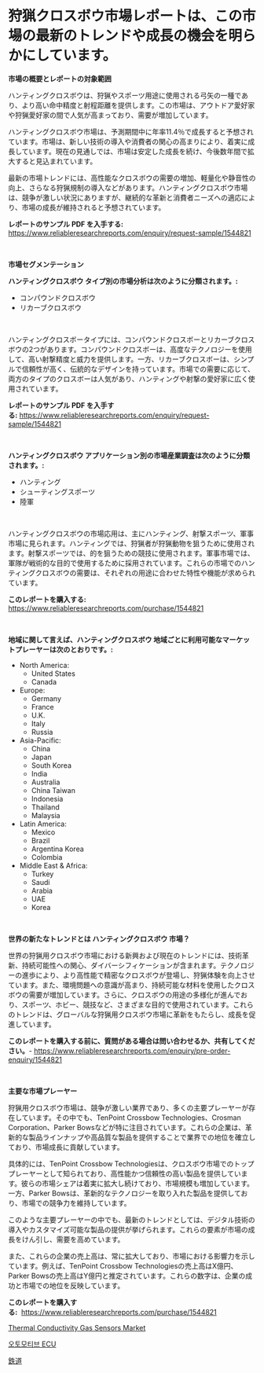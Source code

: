 <p><h1>狩猟クロスボウ市場レポートは、この市場の最新のトレンドや成長の機会を明らかにしています。</h1></p><p><strong>市場の概要とレポートの対象範囲</strong></p>
<p><p>ハンティングクロスボウは、狩猟やスポーツ用途に使用される弓矢の一種であり、より高い命中精度と射程距離を提供します。この市場は、アウトドア愛好家や狩猟愛好家の間で人気が高まっており、需要が増加しています。</p><p>ハンティングクロスボウ市場は、予測期間中に年率11.4％で成長すると予想されています。市場は、新しい技術の導入や消費者の関心の高まりにより、着実に成長しています。現在の見通しでは、市場は安定した成長を続け、今後数年間で拡大すると見込まれています。</p><p>最新の市場トレンドには、高性能なクロスボウの需要の増加、軽量化や静音性の向上、さらなる狩猟規制の導入などがあります。ハンティングクロスボウ市場は、競争が激しい状況にありますが、継続的な革新と消費者ニーズへの適応により、市場の成長が維持されると予想されています。</p></p>
<p><strong>レポートのサンプル PDF を入手する:</strong> <a href="https://www.reliableresearchreports.com/enquiry/request-sample/1544821">https://www.reliableresearchreports.com/enquiry/request-sample/1544821</a></p>
<p>&nbsp;</p>
<p><strong>市場セグメンテーション</strong></p>
<p><strong>ハンティングクロスボウ タイプ別の市場分析は次のように分類されます。:</strong></p>
<p><ul><li>コンパウンドクロスボウ</li><li>リカーブクロスボウ</li></ul></p>
<p>&nbsp;</p>
<p><p>ハンティングクロスボータイプには、コンパウンドクロスボーとリカーブクロスボウの2つがあります。コンパウンドクロスボーは、高度なテクノロジーを使用して、高い射撃精度と威力を提供します。一方、リカーブクロスボーは、シンプルで信頼性が高く、伝統的なデザインを持っています。市場での需要に応じて、両方のタイプのクロスボーは人気があり、ハンティングや射撃の愛好家に広く使用されています。</p></p>
<p><strong>レポートのサンプル PDF を入手する:</strong>&nbsp;<a href="https://www.reliableresearchreports.com/enquiry/request-sample/1544821">https://www.reliableresearchreports.com/enquiry/request-sample/1544821</a></p>
<p>&nbsp;</p>
<p><strong> ハンティングクロスボウ アプリケーション別の市場産業調査は次のように分類されます。:</strong></p>
<p><ul><li>ハンティング</li><li>シューティングスポーツ</li><li>陸軍</li></ul></p>
<p>&nbsp;</p>
<p><p>ハンティングクロスボウの市場応用は、主にハンティング、射撃スポーツ、軍事市場に見られます。ハンティングでは、狩猟者が狩猟動物を狙うために使用されます。射撃スポーツでは、的を狙うための競技に使用されます。軍事市場では、軍隊が戦術的な目的で使用するために採用されています。これらの市場でのハンティングクロスボウの需要は、それぞれの用途に合わせた特性や機能が求められています。</p></p>
<p><strong>このレポートを購入する:</strong>&nbsp; <a href="https://www.reliableresearchreports.com/purchase/1544821">https://www.reliableresearchreports.com/purchase/1544821</a></p>
<p>&nbsp;</p>
<p><strong>地域に関して言えば、ハンティングクロスボウ 地域ごとに利用可能なマーケットプレーヤーは次のとおりです。:</strong></p>
<p><ul>
    <li>
        North America:
        <ul>
            <li>United States</li>
            <li>Canada</li>
        </ul>
    </li>
    <li>
        Europe:
        <ul>
            <li>Germany</li>
            <li>France</li>
            <li>U.K.</li>
            <li>Italy</li>
            <li>Russia</li>
        </ul>
    </li>
    <li>
        Asia-Pacific:
        <ul>
            <li>China</li>
            <li>Japan</li>
            <li>South Korea</li>
            <li>India</li>
            <li>Australia</li>
            <li>China Taiwan</li>
            <li>Indonesia</li>
            <li>Thailand</li>
            <li>Malaysia</li>
        </ul>
    </li>
    <li>
        Latin America:
        <ul>
            <li>Mexico</li>
            <li>Brazil</li>
            <li>Argentina Korea</li>
            <li>Colombia</li>
        </ul>
    </li>
    <li>
        Middle East & Africa:
        <ul>
            <li>Turkey</li>
            <li>Saudi</li>
            <li>Arabia</li>
            <li>UAE</li>
            <li>Korea</li>
        </ul>
    </li>
    </ul></p>
<p>&nbsp;</p>
<p><strong>世界の新たなトレンドとは ハンティングクロスボウ 市場？</strong></p>
<p><p>世界の狩猟用クロスボウ市場における新興および現在のトレンドには、技術革新、持続可能性への関心、ダイバーシフィケーションが含まれます。テクノロジーの進歩により、より高性能で精密なクロスボウが登場し、狩猟体験を向上させています。また、環境問題への意識が高まり、持続可能な材料を使用したクロスボウの需要が増加しています。さらに、クロスボウの用途の多様化が進んでおり、スポーツ、ホビー、競技など、さまざまな目的で使用されています。これらのトレンドは、グローバルな狩猟用クロスボウ市場に革新をもたらし、成長を促進しています。</p></p>
<p><strong>このレポートを購入する前に、質問がある場合は問い合わせるか、共有してください。</strong>- <a href="https://www.reliableresearchreports.com/enquiry/pre-order-enquiry/1544821">https://www.reliableresearchreports.com/enquiry/pre-order-enquiry/1544821</a></p>
<p>&nbsp;</p>
<p><strong>主要な市場プレーヤー</strong></p>
<p><p>狩猟用クロスボウ市場は、競争が激しい業界であり、多くの主要プレーヤーが存在しています。その中でも、TenPoint Crossbow Technologies、Crosman Corporation、Parker Bowsなどが特に注目されています。これらの企業は、革新的な製品ラインナップや高品質な製品を提供することで業界での地位を確立しており、市場成長に貢献しています。</p><p>具体的には、TenPoint Crossbow Technologiesは、クロスボウ市場でのトッププレーヤーとして知られており、高性能かつ信頼性の高い製品を提供しています。彼らの市場シェアは着実に拡大し続けており、市場規模も増加しています。一方、Parker Bowsは、革新的なテクノロジーを取り入れた製品を提供しており、市場での競争力を維持しています。</p><p>このような主要プレーヤーの中でも、最新のトレンドとしては、デジタル技術の導入やカスタマイズ可能な製品の提供が挙げられます。これらの要素が市場の成長をけん引し、需要を高めています。</p><p>また、これらの企業の売上高は、常に拡大しており、市場における影響力を示しています。例えば、TenPoint Crossbow Technologiesの売上高はX億円、Parker Bowsの売上高はY億円と推定されています。これらの数字は、企業の成功と市場での地位を反映しています。</p></p>
<p><strong>このレポートを購入する:</strong>&nbsp;&nbsp;<a href="https://www.reliableresearchreports.com/purchase/1544821">https://www.reliableresearchreports.com/purchase/1544821</a></p>
<p><p><a href="https://github.com/kathiaseamanalvaradovlprc2h/Market-Research-Report-List-1/blob/main/thermal-conductivity-gas-sensors-market.md">Thermal Conductivity Gas Sensors Market</a></p><p><a href="https://medium.com/@carlosrtzkzhj/%EC%9E%90%EB%8F%99%EC%B0%A8-ecu-%EC%8B%9C%EC%9E%A5-%EA%B2%BD%EC%9F%81-%EB%B6%84%EC%84%9D-%EC%8B%9C%EC%9E%A5-%EB%8F%99%ED%96%A5-%EB%B0%8F-2031%EB%85%84%EA%B9%8C%EC%A7%80%EC%9D%98-%EC%98%88%EC%B8%A1-3fa1575055ce">오토모티브 ECU</a></p><p><a href="https://medium.com/@lucasrandall2020/2024%E5%B9%B4%E3%81%8B%E3%82%892031%E5%B9%B4%E3%81%AE%E6%9C%9F%E9%96%93%E3%81%AB%E4%BA%88%E6%B8%AC%E3%81%95%E3%82%8C%E3%82%8B%E9%89%84%E9%81%93%E5%B8%82%E5%A0%B4%E3%81%AE%E3%83%88%E3%83%AC%E3%83%B3%E3%83%89%E3%81%A8%E5%B8%82%E5%A0%B4%E5%88%86%E6%9E%90-7e48c3b3de68">鉄道</a></p></p>